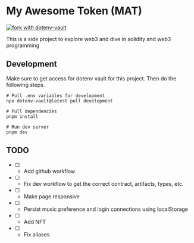# My Awesome Token (MAT)

[![fork with dotenv-vault](https://badge.dotenv.org/fork.svg?r=1)](https://vault.dotenv.org/project/vlt_8f144d8f7249b04f93cf4eb7abd3670b2363fed122732e4f3a5a1ef4c044bc6d/example)

This is a side project to explore web3 and dive in solidity and web3 programming

## Development

Make sure to get access for dotenv vault for this project. Then do the following steps.

```
# Pull .env variables for development
npx dotenv-vault@latest pull development

# Pull dependencies
pnpm install

# Run dev server
pnpm dev
```

## TODO

- [ ] - Add github workflow
- [ ] - Fix dev workflow to get the correct contract, artifacts, types, etc.
- [ ] - Make page responsive
- [ ] - Persist music preference and login connections using localStorage
- [ ] - Add NFT
- [ ] - Fix aliases
